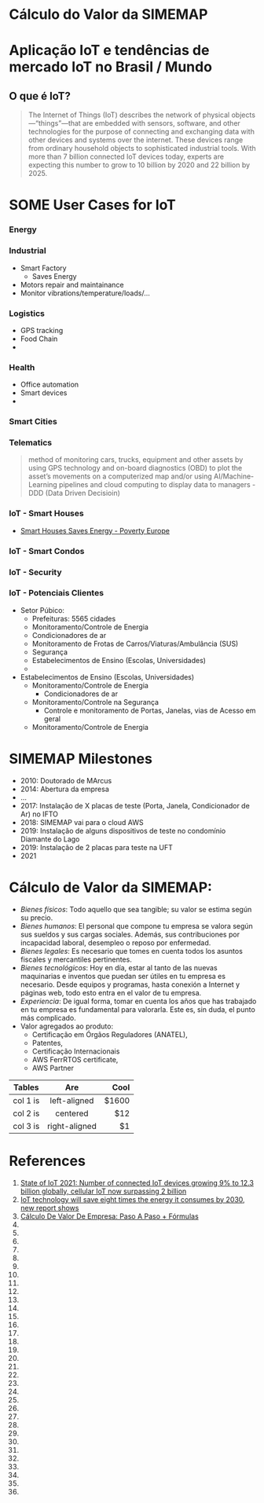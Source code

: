 # Cálculo do Valor da SIMEMAP


# Aplicação IoT e tendências de mercado IoT no Brasil / Mundo

## O que é IoT?

> The Internet of Things (IoT) describes the network of physical objects—“things”—that are embedded with sensors, software, and other technologies for the purpose of connecting and exchanging data with other devices and systems over the internet. These devices range from ordinary household objects to sophisticated industrial tools. With more than 7 billion connected IoT devices today, experts are expecting this number to grow to 10 billion by 2020 and 22 billion by 2025.


# SOME User Cases for IoT
### Energy

### Industrial
- Smart Factory
  - Saves Energy
- Motors repair and maintainance
- Monitor vibrations/temperature/loads/...

### Logistics
- GPS tracking 
- Food Chain
- 
### Health
- Office automation
- Smart devices
- 

### Smart Cities

### Telematics
> method of monitoring cars, trucks, equipment and other assets by using GPS technology and on-board diagnostics (OBD) to plot the asset’s movements on a computerized map and/or using AI/Machine-Learning pipelines and cloud computing to display data to managers - DDD (Data Driven Decisioin)  

### IoT - Smart Houses
- [Smart Houses Saves Energy - Poverty Europe](https://www.youtube.com/watch?v=WGz6RgCMY9E)
### IoT - Smart Condos

### IoT - Security

### IoT - Potenciais Clientes
- Setor Púbico:
  - Prefeituras: 5565 cidades
   - Monitoramento/Controle de Energia
    - Condicionadores de ar
    - Monitoramento de Frotas de Carros/Viaturas/Ambulância (SUS)
  - Segurança
  - Estabelecimentos de Ensino (Escolas, Universidades)
  - 
- Estabelecimentos de Ensino (Escolas, Universidades)
  - Monitoramento/Controle de Energia 
    - Condicionadores de ar
  - Monitoramento/Controle na Segurança
    - Controle e monitoramento de Portas, Janelas, vias de Acesso em geral
  - Monitoramento/Controle de Energia


# SIMEMAP Milestones
- 2010: Doutorado de MArcus
- 2014: Abertura da empresa
- ...
- 2017: Instalação de X placas de teste (Porta, Janela, Condicionador de Ar) no IFTO 
- 2018: SIMEMAP vai para o cloud AWS
- 2019: Instalação de alguns dispositivos de teste no condomínio Diamante do Lago
- 2019: Instalação de 2 placas para teste na UFT
- 2021

# Cálculo de Valor da SIMEMAP:

- *Bienes físicos*: Todo aquello que sea tangible; su valor se estima según su precio.
- *Bienes humanos*: El personal que compone tu empresa se valora según sus sueldos y sus cargas sociales. Además, sus contribuciones por incapacidad laboral, desempleo o reposo por enfermedad.
- *Bienes legales*: Es necesario que tomes en cuenta todos los asuntos fiscales y mercantiles pertinentes.
- *Bienes tecnológicos*: Hoy en día, estar al tanto de las nuevas maquinarias e inventos que puedan ser útiles en tu empresa es necesario. Desde equipos y programas, hasta conexión a Internet y páginas web, todo esto entra en el valor de tu empresa.
- *Experiencia*: De igual forma, tomar en cuenta los años que has trabajado en tu empresa es fundamental para valorarla. Este es, sin duda, el punto más complicado.
- Valor agregados ao produto: 
  - Certificação em Órgãos Reguladores (ANATEL), 
  - Patentes, 
  - Certificação Internacionais 
   - AWS FerrRTOS certificate, 
   - AWS Partner

| Tables   |      Are      |  Cool |
|----------|:-------------:|------:|
| col 1 is |  left-aligned | $1600 |
| col 2 is |    centered   |   $12 |
| col 3 is | right-aligned |    $1 |



# References
1. [State of IoT 2021: Number of connected IoT devices growing 9% to 12.3 billion globally, cellular IoT now surpassing 2 billion](https://iot-analytics.com/number-connected-iot-devices/)
2. [IoT technology will save eight times the energy it consumes by 2030, new report shows](https://iottechnews.com/news/2021/apr/21/iot-technology-will-save-eight-times-the-energy-it-consumes-by-2030-new-report-shows/)
3. [Cálculo De Valor De Empresa: Paso A Paso + Fórmulas](https://emprendedoresynegocios.com/valor-de-empresa/)
4. []()
5. []()
6. []()
7. []()
8. []()
9. []()
10. []()
11. []()
12. []()
13. []()
14. []()
15. []()
16. []()
17. []()
18. []()
19. []()
20. []()
21. []()
22. []()
23. []()
24. []()
25. []()
26. []()
27. []()
28. []()
29. []()
30. []()
31. []()
32. []()
33. []()
34. []()
35. []()
36. []()
